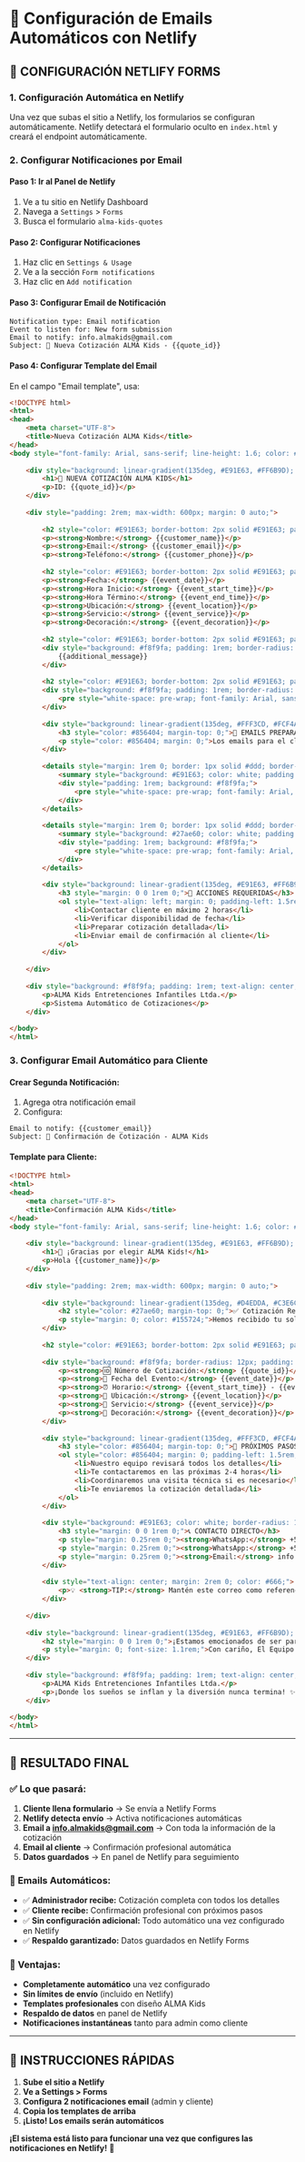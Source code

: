 # 📧 Configuración de Emails Automáticos con Netlify

## 🎯 **CONFIGURACIÓN NETLIFY FORMS**

### **1. Configuración Automática en Netlify**

Una vez que subas el sitio a Netlify, los formularios se configuran automáticamente. Netlify detectará el formulario oculto en `index.html` y creará el endpoint automáticamente.

### **2. Configurar Notificaciones por Email**

#### **Paso 1: Ir al Panel de Netlify**
1. Ve a tu sitio en Netlify Dashboard
2. Navega a `Settings` > `Forms`
3. Busca el formulario `alma-kids-quotes`

#### **Paso 2: Configurar Notificaciones**
1. Haz clic en `Settings & Usage`
2. Ve a la sección `Form notifications`
3. Haz clic en `Add notification`

#### **Paso 3: Configurar Email de Notificación**
```
Notification type: Email notification
Event to listen for: New form submission
Email to notify: info.almakids@gmail.com
Subject: 🎪 Nueva Cotización ALMA Kids - {{quote_id}}
```

#### **Paso 4: Configurar Template del Email**
En el campo "Email template", usa:

```html
<!DOCTYPE html>
<html>
<head>
    <meta charset="UTF-8">
    <title>Nueva Cotización ALMA Kids</title>
</head>
<body style="font-family: Arial, sans-serif; line-height: 1.6; color: #333;">
    
    <div style="background: linear-gradient(135deg, #E91E63, #FF6B9D); padding: 2rem; text-align: center; color: white;">
        <h1>🎪 NUEVA COTIZACIÓN ALMA KIDS</h1>
        <p>ID: {{quote_id}}</p>
    </div>
    
    <div style="padding: 2rem; max-width: 600px; margin: 0 auto;">
        
        <h2 style="color: #E91E63; border-bottom: 2px solid #E91E63; padding-bottom: 0.5rem;">👤 INFORMACIÓN DEL CLIENTE</h2>
        <p><strong>Nombre:</strong> {{customer_name}}</p>
        <p><strong>Email:</strong> {{customer_email}}</p>
        <p><strong>Teléfono:</strong> {{customer_phone}}</p>
        
        <h2 style="color: #E91E63; border-bottom: 2px solid #E91E63; padding-bottom: 0.5rem;">🎪 DETALLES DEL EVENTO</h2>
        <p><strong>Fecha:</strong> {{event_date}}</p>
        <p><strong>Hora Inicio:</strong> {{event_start_time}}</p>
        <p><strong>Hora Término:</strong> {{event_end_time}}</p>
        <p><strong>Ubicación:</strong> {{event_location}}</p>
        <p><strong>Servicio:</strong> {{event_service}}</p>
        <p><strong>Decoración:</strong> {{event_decoration}}</p>
        
        <h2 style="color: #E91E63; border-bottom: 2px solid #E91E63; padding-bottom: 0.5rem;">💬 MENSAJE ADICIONAL</h2>
        <div style="background: #f8f9fa; padding: 1rem; border-radius: 8px; border-left: 4px solid #E91E63;">
            {{additional_message}}
        </div>
        
        <h2 style="color: #E91E63; border-bottom: 2px solid #E91E63; padding-bottom: 0.5rem;">🛒 PRODUCTOS ADICIONALES</h2>
        <div style="background: #f8f9fa; padding: 1rem; border-radius: 8px;">
            <pre style="white-space: pre-wrap; font-family: Arial, sans-serif;">{{cart_items}}</pre>
        </div>
        
        <div style="background: linear-gradient(135deg, #FFF3CD, #FCF4A3); border: 2px solid #FFC107; border-radius: 12px; padding: 1.5rem; margin: 2rem 0;">
            <h3 style="color: #856404; margin-top: 0;">📧 EMAILS PREPARADOS</h3>
            <p style="color: #856404; margin: 0;">Los emails para el cliente y administrador están listos en los campos de abajo:</p>
        </div>
        
        <details style="margin: 1rem 0; border: 1px solid #ddd; border-radius: 8px;">
            <summary style="background: #E91E63; color: white; padding: 1rem; cursor: pointer; border-radius: 8px 8px 0 0;">📧 Email para Administrador</summary>
            <div style="padding: 1rem; background: #f8f9fa;">
                <pre style="white-space: pre-wrap; font-family: Arial, sans-serif; font-size: 0.9rem;">{{email_content_admin}}</pre>
            </div>
        </details>
        
        <details style="margin: 1rem 0; border: 1px solid #ddd; border-radius: 8px;">
            <summary style="background: #27ae60; color: white; padding: 1rem; cursor: pointer; border-radius: 8px 8px 0 0;">📧 Email para Cliente</summary>
            <div style="padding: 1rem; background: #f8f9fa;">
                <pre style="white-space: pre-wrap; font-family: Arial, sans-serif; font-size: 0.9rem;">{{email_content_customer}}</pre>
            </div>
        </details>
        
        <div style="background: linear-gradient(135deg, #E91E63, #FF6B9D); color: white; padding: 1.5rem; border-radius: 12px; text-align: center; margin-top: 2rem;">
            <h3 style="margin: 0 0 1rem 0;">🎯 ACCIONES REQUERIDAS</h3>
            <ol style="text-align: left; margin: 0; padding-left: 1.5rem;">
                <li>Contactar cliente en máximo 2 horas</li>
                <li>Verificar disponibilidad de fecha</li>
                <li>Preparar cotización detallada</li>
                <li>Enviar email de confirmación al cliente</li>
            </ol>
        </div>
        
    </div>
    
    <div style="background: #f8f9fa; padding: 1rem; text-align: center; color: #666; font-size: 0.9rem;">
        <p>ALMA Kids Entretenciones Infantiles Ltda.</p>
        <p>Sistema Automático de Cotizaciones</p>
    </div>
    
</body>
</html>
```

### **3. Configurar Email Automático para Cliente**

#### **Crear Segunda Notificación:**
1. Agrega otra notificación email
2. Configura:
```
Email to notify: {{customer_email}}
Subject: 🎪 Confirmación de Cotización - ALMA Kids
```

#### **Template para Cliente:**
```html
<!DOCTYPE html>
<html>
<head>
    <meta charset="UTF-8">
    <title>Confirmación ALMA Kids</title>
</head>
<body style="font-family: Arial, sans-serif; line-height: 1.6; color: #333;">
    
    <div style="background: linear-gradient(135deg, #E91E63, #FF6B9D); padding: 2rem; text-align: center; color: white;">
        <h1>🎪 ¡Gracias por elegir ALMA Kids!</h1>
        <p>Hola {{customer_name}}</p>
    </div>
    
    <div style="padding: 2rem; max-width: 600px; margin: 0 auto;">
        
        <div style="background: linear-gradient(135deg, #D4EDDA, #C3E6CB); border: 2px solid #27ae60; border-radius: 12px; padding: 1.5rem; margin-bottom: 2rem;">
            <h2 style="color: #27ae60; margin-top: 0;">✅ Cotización Recibida</h2>
            <p style="margin: 0; color: #155724;">Hemos recibido tu solicitud y estamos procesando todos los detalles para hacer de tu evento algo extraordinario.</p>
        </div>
        
        <h2 style="color: #E91E63; border-bottom: 2px solid #E91E63; padding-bottom: 0.5rem;">📋 RESUMEN DE TU COTIZACIÓN</h2>
        
        <div style="background: #f8f9fa; border-radius: 12px; padding: 1.5rem; margin: 1rem 0;">
            <p><strong>🆔 Número de Cotización:</strong> {{quote_id}}</p>
            <p><strong>📅 Fecha del Evento:</strong> {{event_date}}</p>
            <p><strong>⏰ Horario:</strong> {{event_start_time}} - {{event_end_time}}</p>
            <p><strong>📍 Ubicación:</strong> {{event_location}}</p>
            <p><strong>🎪 Servicio:</strong> {{event_service}}</p>
            <p><strong>🎨 Decoración:</strong> {{event_decoration}}</p>
        </div>
        
        <div style="background: linear-gradient(135deg, #FFF3CD, #FCF4A3); border: 2px solid #FFC107; border-radius: 12px; padding: 1.5rem; margin: 2rem 0;">
            <h3 style="color: #856404; margin-top: 0;">🌟 PRÓXIMOS PASOS</h3>
            <ol style="color: #856404; margin: 0; padding-left: 1.5rem;">
                <li>Nuestro equipo revisará todos los detalles</li>
                <li>Te contactaremos en las próximas 2-4 horas</li>
                <li>Coordinaremos una visita técnica si es necesario</li>
                <li>Te enviaremos la cotización detallada</li>
            </ol>
        </div>
        
        <div style="background: #E91E63; color: white; border-radius: 12px; padding: 1.5rem; text-align: center;">
            <h3 style="margin: 0 0 1rem 0;">📞 CONTACTO DIRECTO</h3>
            <p style="margin: 0.25rem 0;"><strong>WhatsApp:</strong> +56 9 6907 3306</p>
            <p style="margin: 0.25rem 0;"><strong>WhatsApp:</strong> +56 9 2060 9796</p>
            <p style="margin: 0.25rem 0;"><strong>Email:</strong> info.almakids@gmail.com</p>
        </div>
        
        <div style="text-align: center; margin: 2rem 0; color: #666;">
            <p>💡 <strong>TIP:</strong> Mantén este correo como referencia de tu cotización.</p>
        </div>
        
    </div>
    
    <div style="background: linear-gradient(135deg, #E91E63, #FF6B9D); color: white; padding: 2rem; text-align: center;">
        <h2 style="margin: 0 0 1rem 0;">¡Estamos emocionados de ser parte de tu celebración especial!</h2>
        <p style="margin: 0; font-size: 1.1rem;">Con cariño, El Equipo de ALMA Kids 🎈</p>
    </div>
    
    <div style="background: #f8f9fa; padding: 1rem; text-align: center; color: #666; font-size: 0.9rem;">
        <p>ALMA Kids Entretenciones Infantiles Ltda.</p>
        <p>¡Donde los sueños se inflan y la diversión nunca termina! ✨</p>
    </div>
    
</body>
</html>
```

---

## 🚀 **RESULTADO FINAL**

### **✅ Lo que pasará:**
1. **Cliente llena formulario** → Se envía a Netlify Forms
2. **Netlify detecta envío** → Activa notificaciones automáticas
3. **Email a info.almakids@gmail.com** → Con toda la información de la cotización
4. **Email al cliente** → Confirmación profesional automática
5. **Datos guardados** → En panel de Netlify para seguimiento

### **📧 Emails Automáticos:**
- ✅ **Administrador recibe:** Cotización completa con todos los detalles
- ✅ **Cliente recibe:** Confirmación profesional con próximos pasos
- ✅ **Sin configuración adicional:** Todo automático una vez configurado en Netlify
- ✅ **Respaldo garantizado:** Datos guardados en Netlify Forms

### **🎯 Ventajas:**
- **Completamente automático** una vez configurado
- **Sin límites de envío** (incluido en Netlify)
- **Templates profesionales** con diseño ALMA Kids
- **Respaldo de datos** en panel de Netlify
- **Notificaciones instantáneas** tanto para admin como cliente

---

## 📝 **INSTRUCCIONES RÁPIDAS**

1. **Sube el sitio a Netlify**
2. **Ve a Settings > Forms**
3. **Configura 2 notificaciones email** (admin y cliente)
4. **Copia los templates de arriba**
5. **¡Listo! Los emails serán automáticos**

**¡El sistema está listo para funcionar una vez que configures las notificaciones en Netlify!** 🎪

